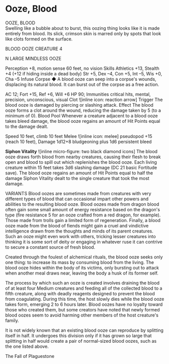 # Ooze, Blood

OOZE, BLOOD  
Swelling like a bubble about to burst, this oozing thing looks like it is made entirely from blood. Its slick, crimson skin is marred only by spots that look like clots formed on the surface.

BLOOD OOZE                                            CREATURE 4

N   LARGE   MINDLESS   OOZE

Perception +8, motion sense 60 feet, no vision
Skills Athletics +13, Stealth +4 (+12 if hiding inside a dead body)
Str +5, Dex –4, Con +5, Int –5, Wis +0, Cha –5
Infuse Corpse ◆ A blood ooze can seep into a corpse's wounds, displacing its
   natural blood. It can burst out of the corpse as a free action.

AC 12; Fort +15, Ref +6, Will +6
HP 90; Immunities critical hits, mental, precision, unconscious, visual
Clot ![inline icon: reaction arrow] Trigger The blood ooze is damaged by piercing or slashing attack.
  Effect The blood ooze forms a clot around the wound, reducing the damage taken by 5 (to a minimum of 0).
Blood Pool Whenever a creature adjacent to a blood ooze takes bleed damage, the blood ooze regains an amount of Hit Points equal to the damage dealt.

Speed 10 feet, climb 10 feet
Melee ![inline icon: melee] pseudopod +15 (reach 10 feet), Damage 1d12+8 bludgeoning plus 1d6 persistent bleed

**Siphon Vitality** ![inline micro-figure: two black diamond icons] The blood ooze draws forth blood from nearby creatures, causing their flesh to break open and blood to spill out which replenishes the blood ooze. Each living creature within 15 feet takes 3d6 slashing damage (DC 21 basic Fortitude save). The blood ooze regains an amount of Hit Points equal to half the damage Siphon Vitality dealt to the single creature that took the most damage.

VARIANTS
Blood oozes are sometimes made from creatures with very different types of blood that can occasional impart other powers and abilities to the resulting blood ooze. Blood oozes made from dragon blood often gain some small amount of energy resistance based on the dragon's type (fire resistance 5 for an ooze crafted from a red dragon, for example). Those made from trolls gain a limited form of regeneration. Finally, a blood ooze made from the blood of fiends might gain a cruel and vindictive intelligence drawn from the thoughts and minds of its parent creatures. Such an ooze might even work with others, tricking lesser creatures into thinking it is some sort of deity or engaging in whatever ruse it can contrive to secure a constant source of fresh blood.

Created through the foulest of alchemical rituals, the blood ooze seeks only one thing: to increase its mass by consuming blood from the living. The blood ooze hides within the body of its victims, only bursting out to attack when another meal draws near, leaving the body a husk of its former self.

The process by which such an ooze is created involves draining the blood of at least four Medium creatures and feeding all of the collected blood to a fifth creature, along with deadly reagents designed to prevent the blood from coagulating. During this time, the host slowly dies while the blood ooze takes form, emerging 2 to 6 hours later. Blood oozes have no loyalty toward those who created them, but some creators have noted that newly formed blood oozes seem to avoid harming other members of the host creature's family.

It is not widely known that an existing
blood ooze can reproduce by splitting
itself in half. It undergoes this division
only if it has grown so large that
splitting in half would create a pair of
normal-sized blood oozes, such as the one listed above.

The Fall of
Plaguestone
